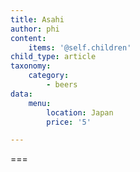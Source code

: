 ```yaml
---
title: Asahi
author: phi
content:
    items: '@self.children'
child_type: article
taxonomy:
    category:
        - beers
data:
    menu:
        location: Japan
        price: '5'

---
```




===
